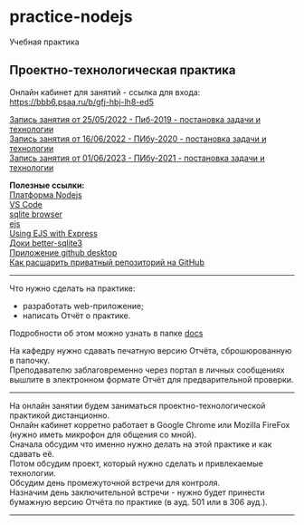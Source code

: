 # practice-nodejs
Учебная практика

## Проектно-технологическая практика  

Онлайн кабинет для занятий - ссылка для входа:  
https://bbb6.psaa.ru/b/gfj-hbj-lh8-ed5  

[Запись занятия от 25/05/2022 - Пиб-2019 - постановка задачи и технологии](https://bbb6.psaa.ru/playback/presentation/2.3/484c3d7989cc3e3ee9f672963590723b8d515111-1653490453962)  
[Запись занятия от 16/06/2022 - ПИбу-2020 - постановка задачи и технологии](https://bbb6.psaa.ru/playback/presentation/2.3/484c3d7989cc3e3ee9f672963590723b8d515111-1655387798968)  
[Запись занятия от 01/06/2023 - ПИбу-2021 - постановка задачи и технологии](https://bbb6.psaa.ru/playback/presentation/2.3/484c3d7989cc3e3ee9f672963590723b8d515111-1685623966436)  

**Полезные ссылки:**  
[Платформа Nodejs](https://nodejs.org/en/)  
[VS Code](https://code.visualstudio.com/download)  
[sqlite browser](https://sqlitebrowser.org/dl/)  
[ejs](https://ejs.co/#docs)  
[Using EJS with Express](https://github.com/mde/ejs)  
[Доки better-sqlite3](https://www.npmjs.com/package/better-sqlite3)  
[Приложение github desktop](https://desktop.github.com/)  
[Как расшарить приватный репозиторий на GitHub](https://pcoding.ru/pdf/shareGit.pdf)  

---  

Что нужно сделать на практике:  
- разработать web-приложение;  
- написать Отчёт о практике.  

Подробности об этом можно узнать в папке [docs](/docs/)  

На кафедру нужно сдавать печатную версию Отчёта, сброшюрованную в папочку.  
Преподавателю заблаговременно через портал в личных сообщениях вышлите в электронном формате Отчёт для предварительной проверки.  

---  

На онлайн занятии будем заниматься проектно-технологической практикой дистанционно.  
Онлайн кабинет корретно работает в Google Chrome или Mozilla FireFox (нужно иметь микрофон для общения со мной).  
Сначала обсудим что именно нужно делать на этой практике и как сдавать её.  
Потом обсудим проект, который нужно сделать и привлекаемые технологии.  
Обсудим день промежуточной встречи для контроля.  
Назначим день заключительной встречи - нужно будет принести бумажную версию Отчёта по практике (в ауд. 501 или в 306 ауд.).  

---

```

```

